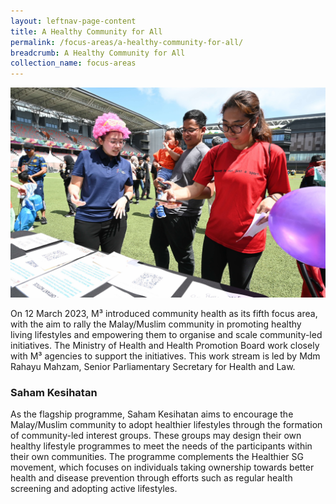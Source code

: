 ```yaml
---
layout: leftnav-page-content
title: A Healthy Community for All
permalink: /focus-areas/a-healthy-community-for-all/
breadcrumb: A Healthy Community for All
collection_name: focus-areas
---
```


![A Healthy Community for all](/images/NNM(445).JPG)

On 12 March 2023, M³ introduced community health as its fifth focus area, with the aim to rally the Malay/Muslim community in promoting healthy living lifestyles and empowering them to organise and scale community-led initiatives. The Ministry of Health and Health Promotion Board work closely with M³ agencies to support the initiatives. This work stream is led by Mdm Rahayu Mahzam, Senior Parliamentary Secretary for Health and Law. 

### **Saham Kesihatan**

As the flagship programme, Saham Kesihatan aims to encourage the Malay/Muslim community to adopt healthier lifestyles through the formation of community-led interest groups. These groups may design their own healthy lifestyle programmes to meet the needs of the participants within their own communities. The programme complements the Healthier SG movement, which focuses on individuals taking ownership towards better health and disease prevention through efforts such as regular health screening and adopting active lifestyles. 
